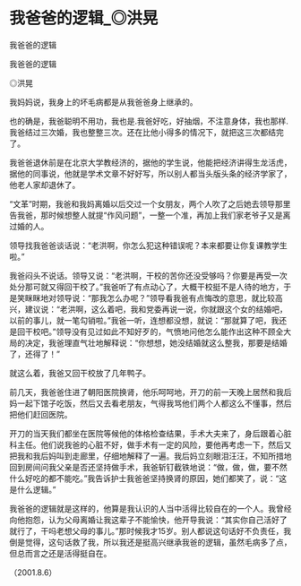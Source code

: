 # 我爸爸的逻辑_◎洪晃

我爸爸的逻辑

我爸爸的逻辑

◎洪晃

我妈妈说，我身上的坏毛病都是从我爸爸身上继承的。

也的确是，我爸聪明不用功，我也是.我爸好吃，好抽烟，不注意身体，我也那样.我爸结过三次婚，我也整整三次。还在比他小得多的情况下，就把这三次都结完了。

我爸爸退休前是在北京大学教经济的，据他的学生说，他能把经济讲得生龙活虎，据他的同事说，他就是学术文章不好好写，所以别人都当头版头条的经济学家了，他老人家却退休了。

“文革”时期，我爸和我妈离婚以后交过一个女朋友，两个人吹了之后她去领导那里告我爸，那时候想整人就提“作风问题”，一整一个准，再加上我们家老爷子又是离过婚的人。

领导找我爸爸谈话说：“老洪啊，你怎么犯这种错误呢？本来都要让你复课教学生啦。”

我爸闷头不说话。领导又说：“老洪啊，干校的苦你还没受够吗？你要是再受一次处分那可就又得回干校了。”我爸听了有点动心了，大概干校挺不是人待的地方，于是笑眯眯地对领导说：“那我怎么办呢？”领导看我爸有点悔改的意思，就比较高兴，建议说：“老洪啊，这么着吧，我和党委再说一说，你就跟这个女的结婚吧，以前的事儿，就一笔勾销啦。”我爸一听，连想都没想，就说：“那就算了吧，我还是回干校吧。”领导没有见过如此不知好歹的，气愤地问他怎么能作出这种不顾全大局的决定，我爸理直气壮地解释说：“你想想，她没结婚就这么整我，那要是结婚了，还得了！”

就这么着，我爸又回干校放了几年鸭子。

前几天，我爸爸住进了朝阳医院换肾，他乐呵呵地，开刀的前一天晚上居然和我后妈一起下馆子吃饭，然后又去看老朋友，气得我骂他们两个人都这么不懂事，然后把他们赶回医院。

开刀的当天我们都坐在医院等候他的体格检查结果，手术大夫来了，身后跟着心脏科主任。他们说我爸的心脏不好，做手术有一定的风险，要他再考虑一下，然后又把我和我后妈叫到走廊里，仔细地解释了一遍。我后妈立刻眼泪汪汪，不知所措地回到房间问我父亲是否还坚持做手术，我爸斩钉截铁地说：“做，做，做，要不然什么好吃的都不能吃。”我告诉护士我爸爸坚持换肾的原因，她们都笑了，说：“这是什么逻辑。”

我爸爸的逻辑就是这样的，他算是我认识的人当中活得比较自在的一个人。我曾经向他抱怨，认为父母离婚让我这辈子不能愉快，他开导我说：“其实你自己活好了就行了，干吗老想父母的事儿。”那时候我才15岁。别人都说这句话好不负责任，我倒是觉得，这句话救了我，所以我还是挺高兴继承我爸的逻辑，虽然毛病多了点，但总而言之还是活得挺自在。

（2001.8.6）